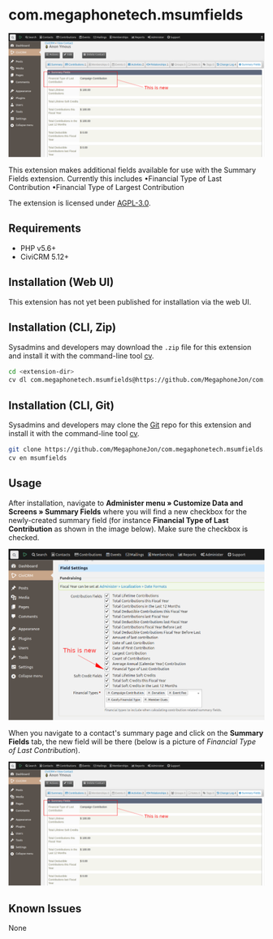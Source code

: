 # com.megaphonetech.msumfields

![contributor.png screenshot](/images/contributor.png)

This extension makes additional fields available for use with the Summary Fields extension. Currently this includes
•Financial Type of Last Contribution
•Financial Type of Largest Contribution

The extension is licensed under [AGPL-3.0](LICENSE.txt).

## Requirements

* PHP v5.6+
* CiviCRM 5.12+

## Installation (Web UI)

This extension has not yet been published for installation via the web UI.

## Installation (CLI, Zip)

Sysadmins and developers may download the `.zip` file for this extension and
install it with the command-line tool [cv](https://github.com/civicrm/cv).

```bash
cd <extension-dir>
cv dl com.megaphonetech.msumfields@https://github.com/MegaphoneJon/com.megaphonetech.msumfields/archive/master.zip
```

## Installation (CLI, Git)

Sysadmins and developers may clone the [Git](https://en.wikipedia.org/wiki/Git) repo for this extension and
install it with the command-line tool [cv](https://github.com/civicrm/cv).

```bash
git clone https://github.com/MegaphoneJon/com.megaphonetech.msumfields.git
cv en msumfields
```

## Usage

After installation, navigate to **Administer menu » Customize Data and Screens » Summary Fields** where you will find a new checkbox for the newly-created summary field (for instance **Financial Type of Last Contribution** as shown in the image below). Make sure the checkbox is checked.

![msumfields.png screenshot](/images/msumfields.png)

When you navigate to a contact's summary page and click on the **Summary Fields** tab, the new field will be there (below is a picture of *Financial Type of Last Contribution*).

![contributor.png screenshot](/images/contributor.png)

## Known Issues

None
